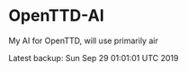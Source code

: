 # OpenTTD-AI
My AI for OpenTTD, will use primarily air

Latest backup: Sun Sep 29 01:01:01 UTC 2019
